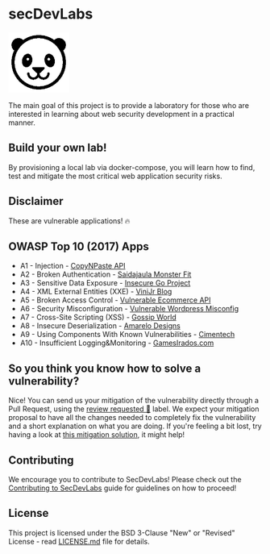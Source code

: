 # secDevLabs

<img src="images/blinking-panda.gif" align="" height="120" />

The main goal of this project is to provide a laboratory for those who are interested in learning about web security development in a practical manner. 

## Build your own lab!

By provisioning a local lab via docker-compose, you will learn how to find, test and mitigate the most critical web application security risks.

## Disclaimer

These are vulnerable applications! 🔥
 
## OWASP Top 10 (2017) Apps

- A1 - Injection - [CopyNPaste API](owasp-top10-2017-apps/a1/copy-n-paste) 
- A2 - Broken Authentication - [Saidajaula Monster Fit](owasp-top10-2017-apps/a2/saidajaula-monster)
- A3 - Sensitive Data Exposure - [Insecure Go Project](owasp-top10-2017-apps/a3/insecure-go-project)
- A4 - XML External Entities (XXE) - [ViniJr Blog](owasp-top10-2017-apps/a4/vinijr-blog)
- A5 - Broken Access Control - [Vulnerable Ecommerce API](owasp-top10-2017-apps/a5/ecommerce-api)
- A6 - Security Misconfiguration - [Vulnerable Wordpress Misconfig](owasp-top10-2017-apps/a6/misconfig-wordpress)
- A7 - Cross-Site Scripting (XSS) - [Gossip World](owasp-top10-2017-apps/a7/gossip-world)
- A8 - Insecure Deserialization - [Amarelo Designs](owasp-top10-2017-apps/a8/amarelo-designs)
- A9 - Using Components With Known Vulnerabilities - [Cimentech](owasp-top10-2017-apps/a9/cimentech)
- A10 - Insufficient Logging&Monitoring - [GamesIrados.com](owasp-top10-2017-apps/a10/games-irados)

## So you think you know how to solve a vulnerability?

Nice! You can send us your mitigation of the vulnerability directly through a Pull Request, using the [review requested 👀](https://github.com/globocom/secDevLabs/issues?utf8=%E2%9C%93&q=label%3A%22review+requested+%F0%9F%91%80%22+) label. We expect your mitigation proposal to have all the changes needed to completely fix the vulnerability and a short explanation on what you are doing. If you're feeling a bit lost, try having a look at [this mitigation solution](https://github.com/globocom/secDevLabs/pull/29), it might help!

## Contributing
We encourage you to contribute to SecDevLabs! Please check out the [Contributing to SecDevLabs](/docs/CONTRIBUTING.md) guide for guidelines on how to proceed! 

## License

This project is licensed under the BSD 3-Clause "New" or "Revised" License - read [LICENSE.md](LICENSE.md) file for details.
